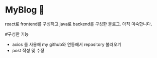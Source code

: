 # MyBlog 📖
 react로 frontend를 구성하고 java로 backend를 구성한 블로그. 아직 미숙합니다.

 #구성한 기능
 - axios 를 사용해 my github와 연동해서 repository 불러오기
 - post 작성 및 수정

